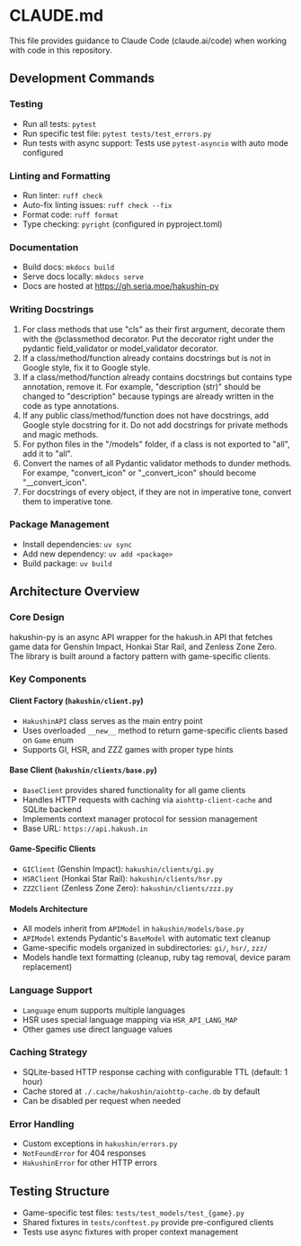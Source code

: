 # CLAUDE.md

This file provides guidance to Claude Code (claude.ai/code) when working with code in this repository.

## Development Commands

### Testing

- Run all tests: `pytest`
- Run specific test file: `pytest tests/test_errors.py`
- Run tests with async support: Tests use `pytest-asyncio` with auto mode configured

### Linting and Formatting

- Run linter: `ruff check`
- Auto-fix linting issues: `ruff check --fix`
- Format code: `ruff format`
- Type checking: `pyright` (configured in pyproject.toml)

### Documentation

- Build docs: `mkdocs build`
- Serve docs locally: `mkdocs serve`
- Docs are hosted at <https://gh.seria.moe/hakushin-py>

### Writing Docstrings

1. For class methods that use "cls" as their first argument, decorate them with the @classmethod decorator. Put the decorator right under the pydantic field_validator or model_validator decorator.
2. If a class/method/function already contains docstrings but is not in Google style, fix it to Google style.
3. If a class/method/function already contains docstrings but contains type annotation, remove it. For example, "description (str)" should be changed to "description" because typings are already written in the code as type annotations.
4. If any public class/method/function does not have docstrings, add Google style docstring for it. Do not add docstrings for private methods and magic methods.
5. For python files in the "/models" folder, if a class is not exported to "all", add it to "all".
6. Convert the names of all Pydantic validator methods to dunder methods. For exampe, "convert_icon" or "_convert_icon" should become "__convert_icon".
7. For docstrings of every object, if they are not in imperative tone, convert them to imperative tone.

### Package Management

- Install dependencies: `uv sync`
- Add new dependency: `uv add <package>`
- Build package: `uv build`

## Architecture Overview

### Core Design

hakushin-py is an async API wrapper for the hakush.in API that fetches game data for Genshin Impact, Honkai Star Rail, and Zenless Zone Zero. The library is built around a factory pattern with game-specific clients.

### Key Components

#### Client Factory (`hakushin/client.py`)

- `HakushinAPI` class serves as the main entry point
- Uses overloaded `__new__` method to return game-specific clients based on `Game` enum
- Supports GI, HSR, and ZZZ games with proper type hints

#### Base Client (`hakushin/clients/base.py`)

- `BaseClient` provides shared functionality for all game clients
- Handles HTTP requests with caching via `aiohttp-client-cache` and SQLite backend
- Implements context manager protocol for session management
- Base URL: `https://api.hakush.in`

#### Game-Specific Clients

- `GIClient` (Genshin Impact): `hakushin/clients/gi.py`
- `HSRClient` (Honkai Star Rail): `hakushin/clients/hsr.py`
- `ZZZClient` (Zenless Zone Zero): `hakushin/clients/zzz.py`

#### Models Architecture

- All models inherit from `APIModel` in `hakushin/models/base.py`
- `APIModel` extends Pydantic's `BaseModel` with automatic text cleanup
- Game-specific models organized in subdirectories: `gi/`, `hsr/`, `zzz/`
- Models handle text formatting (cleanup, ruby tag removal, device param replacement)

### Language Support

- `Language` enum supports multiple languages
- HSR uses special language mapping via `HSR_API_LANG_MAP`
- Other games use direct language values

### Caching Strategy

- SQLite-based HTTP response caching with configurable TTL (default: 1 hour)
- Cache stored at `./.cache/hakushin/aiohttp-cache.db` by default
- Can be disabled per request when needed

### Error Handling

- Custom exceptions in `hakushin/errors.py`
- `NotFoundError` for 404 responses
- `HakushinError` for other HTTP errors

## Testing Structure

- Game-specific test files: `tests/test_models/test_{game}.py`
- Shared fixtures in `tests/conftest.py` provide pre-configured clients
- Tests use async fixtures with proper context management
